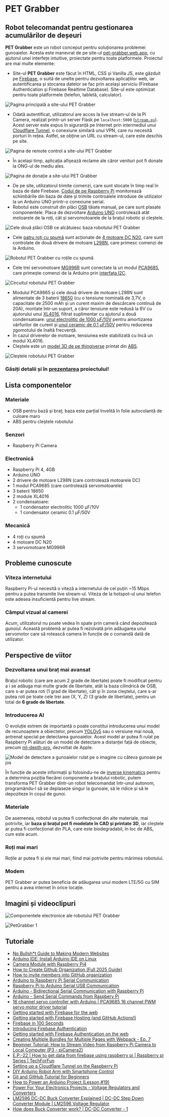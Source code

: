 # PET Grabber

## Robot telecomandat pentru gestionarea acumulărilor de deșeuri

**PET Grabber** este un robot conceput pentru soluționarea problemei gunoaielor. Acesta este manevrat de pe site-ul [pet-grabber.web.app](https://pet-grabber.web.app), cu ajutorul unei interfețe intuitive, proiectate pentru toate platformele. Proiectul are mai multe elemente:

* Site-ul **PET Grabber** este făcut în HTML, CSS și Vanilla JS, este găzduit pe [Firebase](https://firebase.google.com/), o suită de unelte pentru dezvoltarea aplicațiilor web, iar autentificarea și stocarea datelor se fac prin același serviciu (Firebase Authentication și Firebase Realtime Database). Site-ul este optimizat pentru toate platformele (telefon, tabletă, calculator).

![Pagina principală a site-ului PET Grabber](/images/01.png)

* Odată autentificat, utilizatorul are acces la live stream-ul de la Pi Camera, realizat printr-un server Flask pe `localhost:5000` ([`stream.py`](/robot/stream.py)). Acest server este expus în siguranță pe Internet prin intermediul unui [Cloudflare Tunnel](https://developers.cloudflare.com/cloudflare-one/connections/connect-networks/), o conexiune similară unui VPN, care nu necesită porturi în rețea. Astfel, se obține un URL cu stream-ul, care este deschis pe site. 

![Pagina de remote control a site-ului PET Grabber](/images/09.png)

* În același timp, aplicația afișează reclame ale căror venituri pot fi donate la ONG-ul de mediu ales.

![Pagina de donație a site-ului PET Grabber](/images/10.png)

* De pe site, utilizatorul trimite comenzi, care sunt stocate în timp real în baza de date Firebase. [Codul de pe Raspberry Pi](/robot/cod_raspberry.py) monitorează schimbările din baza de date și trimite controalele introduse de utilizator la un Arduino UNO printr-o conexiune serial.
* Robotul este construit din plăci [OSB](https://ro.wikipedia.org/wiki/OSB) tăiate manual, pe care sunt plasate componentele. Placa de dezvoltare [Arduino UNO](https://docs.arduino.cc/hardware/uno-rev3/) controlează atât motoarele de la roți, cât și servomotoarele de la brațul robotic și cleștele. 

![Cele două plăci OSB ce alcătuiesc baza robotului PET Grabber](/images/03.JPEG)

* Cele [patru roți cu spumă](https://sigmanortec.ro/set-4-roti-din-spuma-rc-67x26-et3) sunt acționate de [4 motoare DC N20](https://www.bitmi.ro/electronica/micromotor-cu-reductie-n20-dc-3-6v-120rpm-10689.html), care sunt controlate de două drivere de motoare [L298N](https://www.emag.ro/modul-driver-motoare-l298n-compatibil-arduino-tri434/pd/DXK3ZQBBM/), care primesc comenzi de la Arduino.

![Robotul PET Grabber cu roțile cu spumă](/images/04.JPEG)

* Cele trei servomotoare [MG996R](https://sigmanortec.ro/servomotor-mg996r-180-13kg) sunt conectate la un modul [PCA9685](https://www.emag.ro/placa-dezvoltare-general-pca9685-16-canale-pwm-12-biti-interfata-iic-alimentare-dc5-10v-gd-0015/pd/DDPYV8YBM/), care primește comenzi de la Arduino prin [interfața I2C](https://en.wikipedia.org/wiki/I%C2%B2C).

![Circuitul robotului PET Grabber](/images/05.JPEG)

* Modulul PCA9865 și cele două drivere de motoare L298N sunt alimentate de 3 baterii [18650](https://www.emag.ro/acumulator-samsung-18650-li-ion-3-7v-25r-curent-maxim-de-descarcare-20a-pentru-dispozitive-electronice-boxe-portabile-tigari-electronice-si-alte-dispozitive-r031100mahbp2/pd/D1WR13BBM/) (cu o tensiune nominală de 3,7V, o capacitate de 2500 mAh și un curent maxim de descărcare continuă de 20A), montate într-un suport, a căror tensiune este redusă la 6V cu ajutorului unui [XL4016](https://www.emag.ro/convertor-descendente-xl4016-1-25-36v-8a-dc-dc-cu-voltmetru-multicolor-step-down-xl4016-disp/pd/DQW798MBM/), filtrat suplimentar cu ajutorul a două condensatoare: [unul electrolitic de 1000 μF/10V](https://www.emag.ro/condensator-electrolitic-1000uf-10v-dc-105-c-elite-pf1a102mnn1016-t128660/pd/D40717MBM/) pentru amortizarea vârfurilor de curent și [unul ceramic de 0.1 μF/50V](https://www.emag.ro/condensator-ceramic-0-1uf-50v-x7r-vishay-k104k10x7rf5uh5-t275622/pd/DY9D7KYBM/) pentru reducerea zgomotului de înaltă frecvență.
* În cazul driverelor de motoare, tensiunea este stabilizată cu încă un modul XL4016.
* Cleștele este un [model 3D de pe thingiverse](https://www.thingiverse.com/thing:2661755) printat din [ABS](https://en.wikipedia.org/wiki/Acrylonitrile_butadiene_styrene).

![Cleștele robotului PET Grabber](images/07.JPEG)

### Găsiți detalii și în [prezentarea](./Prezentare.pdf) proiectului!

## Lista componentelor

### Materiale

- OSB pentru bază și braț; baza este parțial învelită în folie autocolantă de culoare maro
- ABS pentru cleștele robotului

### Senzori

- Raspberry Pi Camera

### Electronică

- Raspberry Pi 4, 4GB
- Arduino UNO
- 2 drivere de motoare L298N (care controlează motoarele DC)
- 1 modul PCA9685 (care controlează servomotoarele)
- 3 baterii 18650
- 2 module XL4016
- 2 condensatoare:
  - 1 condensator electrolitic 1000 μF/10V
  - 1 condensator ceramic 0.1 μF/50V

### Mecanică

- 4 roți cu spumă
- 4 motoare DC N20
- 3 servomotoare MG996R

## Probleme cunoscute
### Viteza internetului

Raspberry Pi-ul necesită o viteză a internetului de cel puțin ~15 Mbps pentru a putea transmite live stream-ul. Viteza de la hotspot-ul unui telefon este adesea insuficientă pentru live stream.

### Câmpul vizual al camerei

Acum, utilizatorul nu poate vedea în spate prin cameră când depozitează gunoiul. Această problemă ar putea fi rezolvată prin adăugarea unui servomotor care să rotească camera în funcție de o comandă dată de utilizator.

## Perspective de viitor

### Dezvoltarea unui braț mai avansat

Brațul robotic (care are acum 2 grade de libertate) poate fi modificat pentru a i se adăuga mai multe grade de libertate, atât la baza cilindrică de OSB, care s-ar putea roti (1 grad de libertate), cât și în zona cleștelui, care s-ar putea roti pe toate cele trei axe (X, Y, Z) (3 grade de libertate), pentru un total de **6 grade de libertate**.

### Introducerea AI

O evoluție extrem de importantă o poate constitui introducerea unui model de recunoaștere a obiectelor, precum [YOLOv5](https://github.com/ultralytics/yolov5) sau o versiune mai nouă, antrenat special pe detectarea gunoaielor. Acest model ar putea fi rulat pe Raspberry Pi alături de un model de detectare a distanței față de obiecte, precum [ml-depth-pro](https://github.com/apple/ml-depth-pro), dezvoltat de Apple.

![Model de detectare a gunoaielor rulat pe o imagine cu câteva gunoaie pe jos](/images/08.jpg)

În funcție de aceste informații și folosindu-ne de [inverse kinematics](https://en.wikipedia.org/wiki/Inverse_kinematics) pentru a determina poziția fiecărei componente a brațului robotic, putem transforma PET Grabber dintr-un robot telecomandat într-unul autonom, programându-l să se deplaseze singur la gunoaie, să le ridice și să le depoziteze în coșul de gunoi.

### Materiale

De asemenea, robotul va putea fi confecționat din alte materiale, mai potrivite, iar **baza și brațul pot fi modelate în CAD și printate 3D**, iar cleștele ar putea fi confecționat din PLA, care este biodegradabil, în loc de ABS, cum este acum.

### Roți mai mari

Roțile ar putea fi și ele mai mari, fiind mai potrivite pentru mărimea robotului.

### Modem

PET Grabber ar putea beneficia de adăugarea unui modem LTE/5G cu SIM pentru a avea internet în orice locație.

## Imagini și videoclipuri

![Componentele electronice ale robotului PET Grabber](images/06.JPEG)

![PetGrabber 1](https://github.com/user-attachments/assets/1ce48c02-1b7f-453f-904f-151ed62d85fd)

## Tutoriale

- [No Bullsh*t Guide to Making Modern Websites](https://www.youtube.com/watch?v=WAV66F-Zbio)
- [Arduino IDE: Install Arduino IDE on Linux](https://www.youtube.com/watch?v=eelTpgfa4Y8)
- [Camera Module with Raspberry Pi4](https://www.youtube.com/watch?v=0hrF8Wq8SS)
- [How to Create Github Organization (Full 2025 Guide)](https://www.youtube.com/watch?v=6Byb4wWpPSQ)
- [How to invite members into GitHub organization](https://www.youtube.com/watch?v=2taOQx3u-eM)
- [Arduino to Raspberry Pi Serial Communication](https://www.youtube.com/watch?v=k6t9hNteEX0)
- [Raspberry Pi to Arduino Serial USB Communication](https://www.youtube.com/watch?v=xc9rUI0F6Iw)
- [Arduino - Bidirectional Serial Communication with Raspberry Pi](https://www.youtube.com/watch?v=OJtpA_qTNL0)
- [Arduino - Send Serial Commands from Raspbery Pi](https://www.youtube.com/watch?v=CSUFpPlSbbY)
- [16 channel servo controller with Arduino | PCA9685 16 channel PWM servo motor driver tutorial](https://www.youtube.com/watch?v=vvqUnWweFDs)
- [Getting started with Firebase for the web](https://www.youtube.com/watch?v=rQvOAnNvcNQ)
- [Getting started with Firebase Hosting (and GitHub Actions!)](https://www.youtube.com/watch?v=P0x0LmiknJc)
- [Firebase in 100 Seconds](https://www.youtube.com/watch?v=vAoB4VbhRzM)
- [Introducing Firebase Authentication](https://www.youtube.com/watch?v=8sGY55yxicA)
- [Getting started with Firebase Authentication on the web](https://www.youtube.com/watch?v=rbuSx1yEgV8)
- [Creating Multiple Bundles for Multiple Pages with Webpack - Ep. 7](https://www.youtube.com/watch?v=PcPzKMZzyqc)
- [Beginner Tutorial: How to Stream Video from Raspberry Pi Camera to Local Computer (P3 - piCamera2)](https://www.youtube.com/watch?v=NOAY1aaVPAw)
- [E.P:-22 | How to get data from firebase using raspberry pi | Raspberry pi Series | TechForFun](https://www.youtube.com/watch?v=WcXcKzkM2J0)
- [Setting up a Cloudflare Tunnel on the Raspberry Pi](https://www.youtube.com/watch?v=fZTSW2r97C0)
- [DIY Arduino Robot Arm with Smartphone Control](https://www.youtube.com/watch?v=_B3gWd3A_SI)
- [Git and GitHub Tutorial for Beginners](https://www.youtube.com/watch?v=tRZGeaHPoaw)
- [How to Power an Arduino Project (Lesson #19)](https://www.youtube.com/watch?v=I7MrL5Q7zvY)
- [Power For Your Electronics Projects - Voltage Regulators and Converters](https://www.youtube.com/watch?v=IT19dg73nKU)
- [LM2596 DC-DC Buck Converter Explained | DC-DC Step Down Converter Module | LM2596 Voltage Regulator](https://www.youtube.com/watch?v=DXM_xiR0o1c)
- [How does Buck Converter work? | DC-DC Converter - 1](https://www.youtube.com/watch?v=W6NOV6b8kxs)
